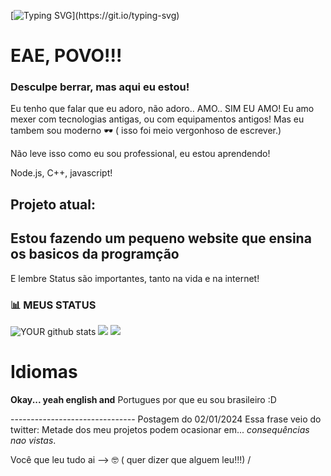 [![Typing SVG](https://readme-typing-svg.demolab.com?font=&weight=600&size=19&duration=500&pause=1000&color=0FF700&background=000000&vCenter=true&random=false&width=435&lines=JOAON64DEV;Fazendo+mundo+melhor..+com+coisas+inuteis!)](https://git.io/typing-svg)

# EAE, POVO!!!
### Desculpe berrar, mas aqui eu estou!

Eu tenho que falar que eu adoro, não adoro.. AMO.. SIM EU AMO! Eu amo mexer com tecnologias antigas, ou com equipamentos antigos!
Mas eu tambem sou moderno 🕶️ ( isso foi meio vergonhoso de escrever.) 

Não leve isso como eu sou professional, eu estou aprendendo!

Node.js, C++, javascript!

## Projeto atual:
Estou fazendo um pequeno website que ensina os basicos da programção
---------------------------------
E lembre Status são importantes, tanto na vida e na internet! 
### 📊 MEUS STATUS

![YOUR github stats](https://github-readme-stats.vercel.app/api?username=JaoN64dev)
![](https://github-readme-streak-stats.herokuapp.com/?user=JaoN64dev)
![](lineBar.png)

# Idiomas
**Okay... yeah english and** Portugues por que eu sou brasileiro :D

------------------------------- Postagem do 02/01/2024
Essa frase veio do twitter:
Metade dos meu projetos podem ocasionar em... *consequências nao vistas*.



Você que leu tudo ai --> 🤓 ( quer dizer que alguem leu!!!)
/
